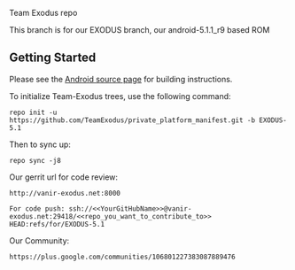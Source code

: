 Team Exodus repo

This branch is for our EXODUS branch, our android-5.1.1_r9 based ROM


Getting Started
---------------

Please see the [Android source page](http://source.android.com/source/index.html) for building instructions.

To initialize Team-Exodus trees, use the following command:

    repo init -u https://github.com/TeamExodus/private_platform_manifest.git -b EXODUS-5.1

Then to sync up:

    repo sync -j8
    
Our gerrit url for code review:

    http://vanir-exodus.net:8000
    
    For code push: ssh://<<YourGitHubName>>@vanir-exodus.net:29418/<<repo_you_want_to_contribute_to>> HEAD:refs/for/EXODUS-5.1

Our Community:

	https://plus.google.com/communities/106801227383087889476

